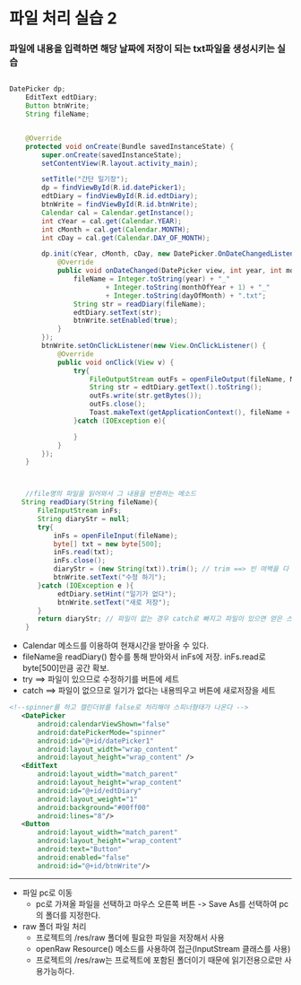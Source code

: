 # 파일 처리 실습 2 

### 파일에 내용을 입력하면 해당 날짜에 저장이 되는 txt파일을 생성시키는 실습 

```java

DatePicker dp;
    EditText edtDiary;
    Button btnWrite;
    String fileName;


    @Override
    protected void onCreate(Bundle savedInstanceState) {
        super.onCreate(savedInstanceState);
        setContentView(R.layout.activity_main);

        setTitle("간단 일기장");
        dp = findViewById(R.id.datePicker1);
        edtDiary = findViewById(R.id.edtDiary);
        btnWrite = findViewById(R.id.btnWrite);
        Calendar cal = Calendar.getInstance();
        int cYear = cal.get(Calendar.YEAR);
        int cMonth = cal.get(Calendar.MONTH);
        int cDay = cal.get(Calendar.DAY_OF_MONTH);

        dp.init(cYear, cMonth, cDay, new DatePicker.OnDateChangedListener() {
            @Override
            public void onDateChanged(DatePicker view, int year, int monthOfYear, int dayOfMonth) {
                fileName = Integer.toString(year) + "_"
                        + Integer.toString(monthOfYear + 1) + "_"
                        + Integer.toString(dayOfMonth) + ".txt";
                String str = readDiary(fileName);
                edtDiary.setText(str);
                btnWrite.setEnabled(true);
            }
        });
        btnWrite.setOnClickListener(new View.OnClickListener() {
            @Override
            public void onClick(View v) {
                try{
                    FileOutputStream outFs = openFileOutput(fileName, MODE_PRIVATE);
                    String str = edtDiary.getText().toString();
                    outFs.write(str.getBytes());
                    outFs.close();
                    Toast.makeText(getApplicationContext(), fileName + "이 저장 생성됨", Toast.LENGTH_SHORT).show();
                }catch (IOException e){

                }
            }
        });
    }



    //file명의 파일을 읽어와서 그 내용을 반환하는 메소드
   String readDiary(String fileName){
       FileInputStream inFs;
       String diaryStr = null;
       try{
           inFs = openFileInput(fileName);
           byte[] txt = new byte[500];
           inFs.read(txt);
           inFs.close();
           diaryStr = (new String(txt)).trim(); // trim ==> 빈 여백을 다 제거할 수 있다
           btnWrite.setText("수정 하기");
       }catch (IOException e ){
            edtDiary.setHint("일기가 없다");
            btnWrite.setText("새로 저장");
       }
       return diaryStr; // 파일이 없는 경우 catch로 빠지고 파일이 있으면 얻은 스트링을 diaryStr로 리턴
    }
```
 - Calendar 메소드를 이용하여 현재시간을 받아올 수 있다. 
 - fileName을 readDiary() 함수를 통해 받아와서 inFs에 저장. inFs.read로 byte[500]만큼 공간 확보. 
 - try ==> 파일이 있으므로 수정하기를 버튼에 세트
 - catch ==> 파일이 없으므로 일기가 없다는 내용띄우고 버튼에 새로저장을 세트 
 
 
 ```xml
 <!--spinner를 하고 캘린더뷰를 false로 처리해야 스피너형태가 나온다 -->
    <DatePicker
        android:calendarViewShown="false"
        android:datePickerMode="spinner"
        android:id="@+id/datePicker1"
        android:layout_width="wrap_content"
        android:layout_height="wrap_content" />
    <EditText
        android:layout_width="match_parent"
        android:layout_height="wrap_content"
        android:id="@+id/edtDiary"
        android:layout_weight="1"
        android:background="#00ff00"
        android:lines="8"/>
    <Button
        android:layout_width="match_parent"
        android:layout_height="wrap_content"
        android:text="Button"
        android:enabled="false"
        android:id="@+id/btnWrite"/>
 ```
 
 ---
 
  - 파일 pc로 이동 
    - pc로 가져올 파일을 선택하고 마우스 오른쪽 버튼 -> Save As를 선택하여 pc의 폴더를 지정한다. 
  - raw 폴더 파일 처리 
    - 프로젝트의 /res/raw 폴더에 필요한 파일을 저장해서 사용
    - openRaw Resource() 메소드를 사용하여 접근(InputStream 클래스를 사용)
    - 프로젝트의 /res/raw는 프로젝트에 포함된 폴더이기 때문에 읽기전용으로만 사용가능하다. 
